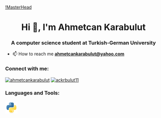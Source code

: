 [!MasterHead](https://blogassets.leverageedu.com/blog/wp-content/uploads/2020/06/22210327/BE-Computer-Science.png)
<h1 align="center">Hi 👋, I'm Ahmetcan Karabulut</h1>
<h3 align="center">A computer science student at Turkish-German University</h3>

- 📫 How to reach me **ahmetcankarabulut@yahoo.com**

<h3 align="left">Connect with me:</h3>
<p align="left">
<a href="https://linkedin.com/in/ahmetcankarabulut" target="blank"><img align="center" src="https://raw.githubusercontent.com/rahuldkjain/github-profile-readme-generator/master/src/images/icons/Social/linked-in-alt.svg" alt="ahmetcankarabulut" height="30" width="40" /></a>
<a href="https://www.hackerrank.com/ackrbulut11" target="blank"><img align="center" src="https://raw.githubusercontent.com/rahuldkjain/github-profile-readme-generator/master/src/images/icons/Social/hackerrank.svg" alt="ackrbulut11" height="30" width="40" /></a>
</p>

<h3 align="left">Languages and Tools:</h3>
<p align="left"> <a href="https://www.python.org" target="_blank" rel="noreferrer"> <img src="https://raw.githubusercontent.com/devicons/devicon/master/icons/python/python-original.svg" alt="python" width="40" height="40"/> </a> </p>
